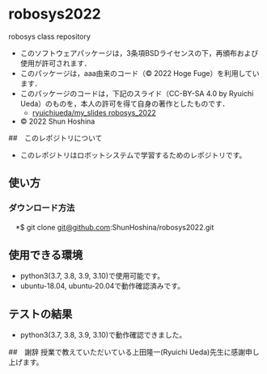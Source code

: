 # robosys2022
robosys class repository

  * このソフトウェアパッケージは，3条項BSDライセンスの下，再頒布および使用が許可されます．
  * このパッケージは，aaa由来のコード（© 2022 Hoge Fuge）を利用しています．
  * このパッケージのコードは，下記のスライド（CC-BY-SA 4.0 by Ryuichi Ueda）のものを，本人の許可を得て自身の著作としたものです．
      * [ryuichiueda/my_slides robosys_2022](https://github.com/ryuichiueda/my_slides/tree/master/robosys_2022)
  * © 2022 Shun Hoshina

##　このレポジトリについて

  * このレポジトリはロボットシステムで学習するためのレポジトリです。

##  使い方

  ###  ダウンロード方法
  　*$ git clone git@github.com:ShunHoshina/robosys2022.git

##  使用できる環境
  * python3(3.7, 3.8, 3.9, 3.10)で使用可能です。
  * ubuntu-18.04, ubuntu-20.04で動作確認済みです。

## テストの結果
  * python3(3.7, 3.8, 3.9, 3.10)で動作確認できました。

##　謝辞
  授業で教えていただいている上田隆一(Ryuichi Ueda)先生に感謝申し上げます。
